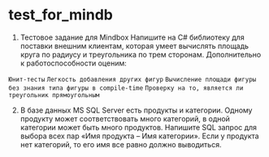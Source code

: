 # test_for_mindb
1. Тестовое задание для Mindbox
Напишите на C# библиотеку для поставки внешним клиентам, которая умеет вычислять площадь круга по радиусу и треугольника по трем сторонам. Дополнительно к работоспособности оценим:

`Юнит-тесты`
`Легкость добавления других фигур`
`Вычисление площади фигуры без знания типа фигуры в compile-time`
`Проверку на то, является ли треугольник прямоугольным`

2. В базе данных MS SQL Server есть продукты и категории. Одному продукту может соответствовать много категорий, в одной категории может быть много продуктов. Напишите SQL запрос для выбора всех пар «Имя продукта – Имя категории». Если у продукта нет категорий, то его имя все равно должно выводиться.


